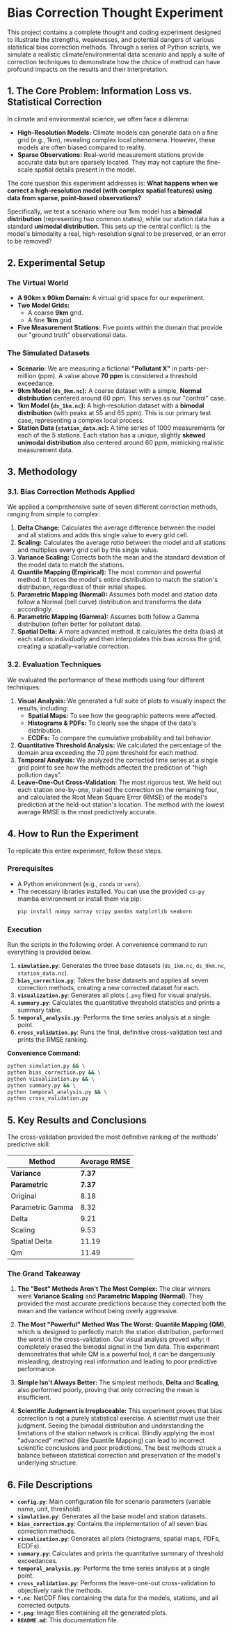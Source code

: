 # Bias Correction Thought Experiment

This project contains a complete thought and coding experiment designed to illustrate the strengths, weaknesses, and potential dangers of various statistical bias correction methods. Through a series of Python scripts, we simulate a realistic climate/environmental data scenario and apply a suite of correction techniques to demonstrate how the choice of method can have profound impacts on the results and their interpretation.

## 1. The Core Problem: Information Loss vs. Statistical Correction

In climate and environmental science, we often face a dilemma:
*   **High-Resolution Models:** Climate models can generate data on a fine grid (e.g., 1km), revealing complex local phenomena. However, these models are often biased compared to reality.
*   **Sparse Observations:** Real-world measurement stations provide accurate data but are sparsely located. They may not capture the fine-scale spatial details present in the model.

The core question this experiment addresses is: **What happens when we correct a high-resolution model (with complex spatial features) using data from sparse, point-based observations?**

Specifically, we test a scenario where our 1km model has a **bimodal distribution** (representing two common states), while our station data has a standard **unimodal distribution**. This sets up the central conflict: is the model's bimodality a real, high-resolution signal to be preserved, or an error to be removed?

## 2. Experimental Setup

### The Virtual World
- **A 90km x 90km Domain:** A virtual grid space for our experiment.
- **Two Model Grids:**
    - A coarse **9km** grid.
    - A fine **1km** grid.
- **Five Measurement Stations:** Five points within the domain that provide our "ground truth" observational data.

### The Simulated Datasets
- **Scenario:** We are measuring a fictional **"Pollutant X"** in parts-per-million (ppm). A value above **70 ppm** is considered a threshold exceedance.
- **9km Model (`ds_9km.nc`):** A coarse dataset with a simple, **Normal distribution** centered around 60 ppm. This serves as our "control" case.
- **1km Model (`ds_1km.nc`):** A high-resolution dataset with a **bimodal distribution** (with peaks at 55 and 65 ppm). This is our primary test case, representing a complex local process.
- **Station Data (`station_data.nc`):** A time series of 1000 measurements for each of the 5 stations. Each station has a unique, slightly **skewed unimodal distribution** also centered around 60 ppm, mimicking realistic measurement data.

## 3. Methodology

### 3.1. Bias Correction Methods Applied

We applied a comprehensive suite of seven different correction methods, ranging from simple to complex:

1.  **Delta Change:** Calculates the average difference between the model and all stations and adds this single value to every grid cell.
2.  **Scaling:** Calculates the average *ratio* between the model and all stations and multiplies every grid cell by this single value.
3.  **Variance Scaling:** Corrects both the mean and the standard deviation of the model data to match the stations.
4.  **Quantile Mapping (Empirical):** The most common and powerful method. It forces the model's entire distribution to match the station's distribution, regardless of their initial shapes.
5.  **Parametric Mapping (Normal):** Assumes both model and station data follow a Normal (bell curve) distribution and transforms the data accordingly.
6.  **Parametric Mapping (Gamma):** Assumes both follow a Gamma distribution (often better for pollutant data).
7.  **Spatial Delta:** A more advanced method. It calculates the delta (bias) at each station *individually* and then interpolates this bias across the grid, creating a spatially-variable correction.

### 3.2. Evaluation Techniques

We evaluated the performance of these methods using four different techniques:

1.  **Visual Analysis:** We generated a full suite of plots to visually inspect the results, including:
    - **Spatial Maps:** To see how the geographic patterns were affected.
    - **Histograms & PDFs:** To clearly see the shape of the data's distribution.
    - **ECDFs:** To compare the cumulative probability and tail behavior.
2.  **Quantitative Threshold Analysis:** We calculated the percentage of the domain area exceeding the 70 ppm threshold for each method.
3.  **Temporal Analysis:** We analyzed the corrected time series at a single grid point to see how the methods affected the prediction of "high pollution days".
4.  **Leave-One-Out Cross-Validation:** The most rigorous test. We held out each station one-by-one, trained the correction on the remaining four, and calculated the Root Mean Square Error (RMSE) of the model's prediction at the held-out station's location. The method with the lowest average RMSE is the most predictively accurate.

## 4. How to Run the Experiment

To replicate this entire experiment, follow these steps.

### Prerequisites
- A Python environment (e.g., `conda` or `venv`).
- The necessary libraries installed. You can use the provided `cs-py` mamba environment or install them via pip:
  ```bash
  pip install numpy xarray scipy pandas matplotlib seaborn
  ```

### Execution
Run the scripts in the following order. A convenience command to run everything is provided below.

1.  **`simulation.py`**: Generates the three base datasets (`ds_1km.nc`, `ds_9km.nc`, `station_data.nc`).
2.  **`bias_correction.py`**: Takes the base datasets and applies all seven correction methods, creating a new corrected dataset for each.
3.  **`visualization.py`**: Generates all plots (`.png` files) for visual analysis.
4.  **`summary.py`**: Calculates the quantitative threshold statistics and prints a summary table.
5.  **`temporal_analysis.py`**: Performs the time series analysis at a single point.
6.  **`cross_validation.py`**: Runs the final, definitive cross-validation test and prints the RMSE ranking.

**Convenience Command:**
```bash
python simulation.py && \
python bias_correction.py && \
python visualization.py && \
python summary.py && \
python temporal_analysis.py && \
python cross_validation.py
```

## 5. Key Results and Conclusions

The cross-validation provided the most definitive ranking of the methods' predictive skill:

| Method             | Average RMSE |
|--------------------|--------------|
| **Variance**       | **7.37**     |
| **Parametric**     | **7.37**     |
| Original           | 8.18         |
| Parametric Gamma   | 8.32         |
| Delta              | 9.21         |
| Scaling            | 9.53         |
| Spatial Delta      | 11.19        |
| Qm                 | 11.49        |

### The Grand Takeaway

1.  **The "Best" Methods Aren't The Most Complex:** The clear winners were **Variance Scaling** and **Parametric Mapping (Normal)**. They provided the most accurate predictions because they corrected both the mean and the variance without being overly aggressive.

2.  **The Most "Powerful" Method Was The Worst:** **Quantile Mapping (QM)**, which is designed to perfectly match the station distribution, performed the worst in the cross-validation. Our visual analysis proved *why*: it completely erased the bimodal signal in the 1km data. This experiment demonstrates that while QM is a powerful tool, it can be dangerously misleading, destroying real information and leading to poor predictive performance.

3.  **Simple Isn't Always Better:** The simplest methods, **Delta** and **Scaling**, also performed poorly, proving that only correcting the mean is insufficient.

4.  **Scientific Judgment is Irreplaceable:** This experiment proves that bias correction is not a purely statistical exercise. A scientist must use their judgment. Seeing the bimodal distribution and understanding the limitations of the station network is critical. Blindly applying the most "advanced" method (like Quantile Mapping) can lead to incorrect scientific conclusions and poor predictions. The best methods struck a balance between statistical correction and preservation of the model's underlying structure.

## 6. File Descriptions

- **`config.py`**: Main configuration file for scenario parameters (variable name, unit, threshold).
- **`simulation.py`**: Generates all the base model and station datasets.
- **`bias_correction.py`**: Contains the implementation of all seven bias correction methods.
- **`visualization.py`**: Generates all plots (histograms, spatial maps, PDFs, ECDFs).
- **`summary.py`**: Calculates and prints the quantitative summary of threshold exceedances.
- **`temporal_analysis.py`**: Performs the time series analysis at a single point.
- **`cross_validation.py`**: Performs the leave-one-out cross-validation to objectively rank the methods.
- **`*.nc`**: NetCDF files containing the data for the models, stations, and all corrected outputs.
- **`*.png`**: Image files containing all the generated plots.
- **`README.md`**: This documentation file.
